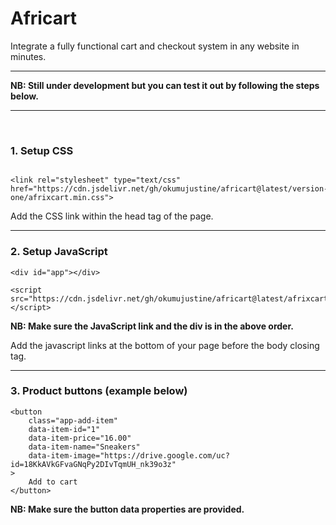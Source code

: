# Africart
<p>
Integrate a fully functional cart and checkout system in any website in minutes.
</p>
<hr/>
<p>
    <b>
        NB: Still under development but you can test it out by following the steps below.
    </b>
</p>
<hr/>
<br/>

### 1. Setup CSS

```

<link rel="stylesheet" type="text/css" href="https://cdn.jsdelivr.net/gh/okumujustine/africart@latest/version-one/afrixcart.min.css">

```
<p>
    Add the CSS link within the head tag of the page.
</p>
<hr/>

### 2. Setup JavaScript 
```
<div id="app"></div>

<script src="https://cdn.jsdelivr.net/gh/okumujustine/africart@latest/afrixcart.js"></script>

```
<p>
    <b>
        NB: Make sure the JavaScript link and the div is in the above order.
    </b>
</p>
    <p>Add the javascript links at the bottom of your page before the body closing tag.</p>
<hr/>

### 3. Product buttons (example below) 
```
<button 
    class="app-add-item"
    data-item-id="1"
    data-item-price="16.00"
    data-item-name="Sneakers"
    data-item-image="https://drive.google.com/uc?id=18KkAVkGFvaGNqPy2DIvTqmUH_nk39o3z"
>
    Add to cart
</button>
```
<p>
    <b>
        NB: Make sure the button data properties are provided.
    </b>
</p>

